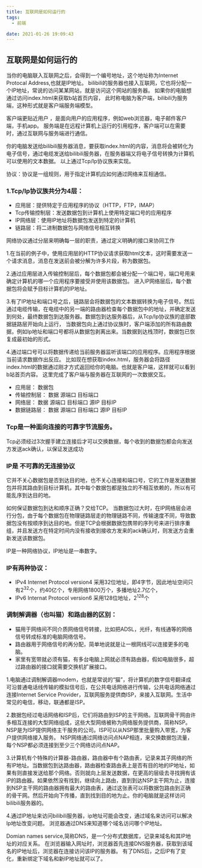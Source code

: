 ```yaml
---
title: 互联网是如何运行的
tags:
  - 前端

date: 2021-01-26 19:09:43
---
```


## 互联网是如何运行的

当你的电脑联入互联网之后，会得到一个编号地址，这个地址称为Internet Protocal Address,也就是IP地址。
bilibili的服务器也接入互联网，它也将分配一个IP地址，常说的访问某某网站，就是访问这个网站的服务器。
如果你的电脑想通过访问index.html来获取b站首页内容， 此时称电脑为客户端，bilibili为服务端，这种形式就是客户端服务端模型。

客户端更贴近用户 ，是面向用户的应用程序，例如web浏览器，电子邮件客户端，手机app。
服务端是在远程计算机上运行的引用程序，客户端可以在需要时，通过互联网与服务端进行通信。

你的电脑发送给bilibili服务器消息，要获取index.html的内容，消息将会被转化为电子信号，通过电缆发送给bilibili服务器，在服务器端又将电子信号转换为计算机可以使用的文本数据。
以上通过Tcp/Ip协议族来实现。

协议：协议是一组规则，用于指定计算机应如何通过网络来互相通信。

### 1.Tcp/Ip协议族共分为4层：

+ 应用层：提供特定于应用程序的协议（HTTP，FTP，IMAP）
+ Tcp传输控制层：发送数据包到计算机上使用特定端口号的应用程序
+ IP网络层：使用IP地址将数据包发送到特定的计算机
+ 链路层：将二进制数据包与网络信号相互转换

网络协议通过分层来明确每一层的职责，通过定义明确的接口来协同工作

1.在当前的例子中，使用应用层的HTTP协议请求获取html文本，这时需要发送一个请求消息，消息在发送前会被分解为许多片段，称为数据包。

2.通过应用层进入传输控制层后，每个数据包都会被分配一个端口号，端口号用来确定计算机的哪一个应用程序要接受并使用该数据包。
进入IP网络层后，每个数据包将会赋予目标计算机的IP地址。

3.有了IP地址和端口号之后，链路层会将数据包的文本数据转换为电子信号。然后通过电缆传输，在电缆中的另一端的路由器检查每个数据包中的地址，并确定发送到何处，最终数据包到达服务器。数据包到达服务器后，从Tcp/Ip协议族的底部数据链路层开始向上运行， 当数据包向上通过协议族时，客户端添加的所有路由数据，例如Ip地址和端口号都将从数据包剥离出来。当数据到达栈顶时，数据包已恢复成最初始的形式。

4.通过端口号可以将数据传递给当前服务器监听该端口的应用程序。应用程序根据当前请求数据作出反应。
比如现在想获取index.html，服务器会将路径index.html的数据通过刚才方式返回给你的电脑。也就是客户端，这样就可以看到b站首页内容。 这里完成了客户端与服务器在互联网的一次数据交互。

+ 应用层： 数据包
+ 传输控制层： 数据  源端口  目标端口
+ 网络层： 数据  源端口  目标端口  源IP 目标IP
+ 数据链路层： 数据  源端口  目标端口  源IP 目标IP

### Tcp是一种面向连接的可靠字节流服务。

Tcp必须经过3次握手建立连接后才可以交换数据，每个收到的数据包都会向发送方发送ack确认，以保证发送成功

### IP是 不可靠的无连接协议

它并不关心数据包是否到达目的地，也不关心连接和端口号，它的工作是发送数据包并将其路由到目标计算机，其中每个数据包都是独立的不相互依赖的，所以有可能乱序到达目的地。

如何保证数据包到达和顺序正确？交给TCP。
当数据包过大时，在IP网络层会进行分包，由于每个数据包在物理链路层走的物理链路不同，传输速度不同，导致数据包没有按顺序到达目的地。但是TCP会根据数据包携带的序列号来进行排序重组，并且发送方在特定时间内没有接收到接收方发来的ack确认时，则发送方会重新发送该数据包。

IP是一种网络协议，IP地址是一串数字。

### IP有两种协议：

+ IPv4 Internet Protocol version4 
    采用32位地址，即4字节，因此地址空间只有2<sup>32</sup>个，约40亿个，专用网络1800万个，多播地址2.7亿个， 
+ IPv6 Internat Protocol version6
    采用128位地址，2<sup>128</sup>个

### 调制解调器（也叫猫）和路由器的区别：

+ 猫用于网络间不同介质网络信号转接，比如把ADSL，光纤，有线通等的网络信号转成标准的电脑网络信号。
+ 路由器用于网络信号的再分配，简单地说就是让一根网线可以连接更多的电脑。
+ 家里有宽带就必须有猫，有多台电脑上网就必须有路由器，假如电脑很多，超过路由器的接口就需要交换机扩展接口。

1.电脑通过调制解调器modem，也就是常说的“猫”，将计算机的数字信号翻译成可沿普通电话线传输的模拟信号后，在公共电话网络进行传输，公共电话网络通过连接Internet Service Provider，互联网服务提供商ISP，来接入互联网。生活中常见的电信，移动，联通都是ISP。

2.数据包经过电话网络和ISP后，它们将路由到ISP的主干网络。互联网骨干网由许多相互连接的大型网络组成，这些大型网络被称为网络服务提供商，简称NSP。NSP是为ISP提供网络主干服务的公司。ISP可以从NSP那里批量购入带宽，为客户提供网络接入服务。
NSP网络通过网络访问点NAP相连，来交换数据包流量，每个NSP都必须连接到至少三个网络访问点NAP。

3.计算机有个特殊的计算器-路由器，路由器中有个路由表，记录来其子网络的所有IP地址。当数据包到达路由器，路由器检查路由表上是否有目的地的IP地址，如果有则直接发送给那个网络。否则就向上层发送数据，在更高的层级去寻找拥有该iP的路由器。如果依然没有找到，继续向上路由，直到到达NSP主干网为止，连接到NSP主干网的路由器拥有最大的路由表，通过这张表可以将数据包路由到正确的骨干网。然后开始向下传播，直到找到目的地为止。你的电脑就是这样访问bilibili服务器的。

4.通过IP地址来访问bilibili服务器，ip地址可能会改变，通过域名来访问可以解决Ip地址改变问题。
浏览器通过DNS来知道哪个域名访问哪个IP地址。

Domian names service,简称DNS，是一个分布式数据库，记录来域名和其IP地址的对应关系。
在浏览器输入网址时，浏览器首先连接DNS服务器，获取到该域名的IP地址后，浏览器在连接访问该IP的服务器。
有了DNS后，之后IP有了变化，重新绑定下域名和新IP地址就可以了。